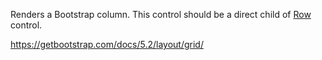 Renders a Bootstrap column. This control should be a direct child of [Row](~/controls/bootstrap5/Row) control.

https://getbootstrap.com/docs/5.2/layout/grid/